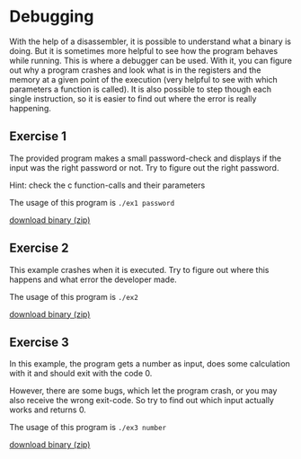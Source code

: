 Debugging
=========

With the help of a disassembler, it is possible to understand what a binary is doing. But it is sometimes more helpful to see how the program behaves while running. This is where a debugger can be used. With it, you can figure out why a program crashes and look what is in the registers and the memory at a given point of the execution (very helpful to see with which parameters a function is called). It is also possible to step though each single instruction, so it is easier to find out where the error is really happening.

Exercise 1
----------

The provided program makes a small password-check and displays if the input was the right password or not. Try to figure out the right password.

Hint: check the c function-calls and their parameters

The usage of this program is `./ex1 password`

[download binary (zip)](ex1.zip)

Exercise 2
----------

This example crashes when it is executed. Try to figure out where this happens and what error the developer made.

The usage of this program is `./ex2`

[download binary (zip)](ex2.zip)

Exercise 3
----------

In this example, the program gets a number as input, does some calculation with it and should exit with the code 0.

However, there are some bugs, which let the program crash, or you may also receive the wrong exit-code. So try to find out which input actually works and returns 0.

The usage of this program is `./ex3 number`

[download binary (zip)](ex3.zip)

